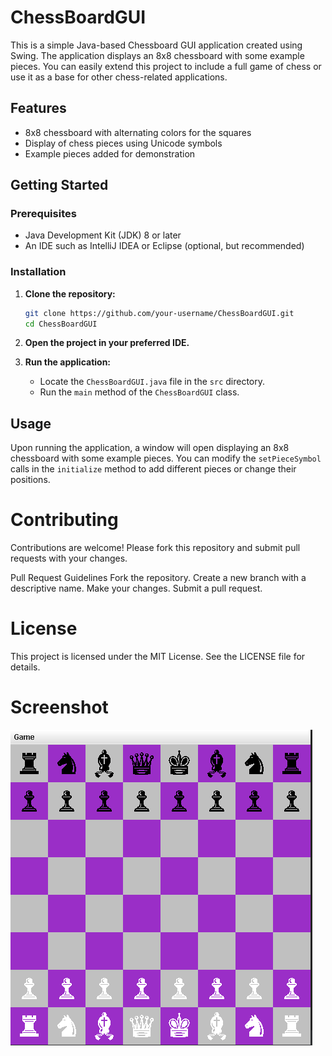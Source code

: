 # ChessBoardGUI

This is a simple Java-based Chessboard GUI application created using Swing. The application displays an 8x8 chessboard with some example pieces. You can easily extend this project to include a full game of chess or use it as a base for other chess-related applications.

## Features

- 8x8 chessboard with alternating colors for the squares
- Display of chess pieces using Unicode symbols
- Example pieces added for demonstration

## Getting Started

### Prerequisites

- Java Development Kit (JDK) 8 or later
- An IDE such as IntelliJ IDEA or Eclipse (optional, but recommended)

### Installation

1. **Clone the repository:**

    ```bash
    git clone https://github.com/your-username/ChessBoardGUI.git
    cd ChessBoardGUI
    ```

2. **Open the project in your preferred IDE.**

3. **Run the application:**

    - Locate the `ChessBoardGUI.java` file in the `src` directory.
    - Run the `main` method of the `ChessBoardGUI` class.

## Usage

Upon running the application, a window will open displaying an 8x8 chessboard with some example pieces. You can modify the `setPieceSymbol` calls in the `initialize` method to add different pieces or change their positions.

# Contributing
Contributions are welcome! Please fork this repository and submit pull requests with your changes.

Pull Request Guidelines
Fork the repository.
Create a new branch with a descriptive name.
Make your changes.
Submit a pull request.

# License
This project is licensed under the MIT License. See the LICENSE file for details.

# Screenshot
![](https://github.com/FatemahNur/Chessgame/blob/master/Screenshot%20(10).png) 
